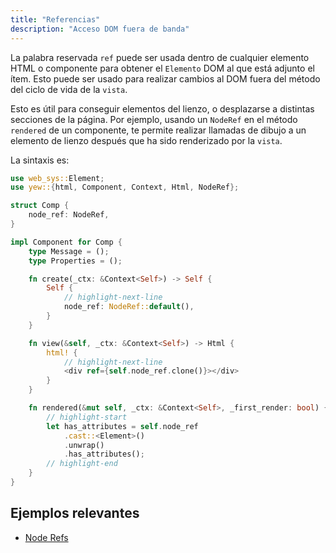 ```yaml
---
title: "Referencias"
description: "Acceso DOM fuera de banda"
---
```


La palabra reservada `ref` puede ser usada dentro de cualquier elemento HTML o componente para obtener el `Elemento` DOM al
que está adjunto el ítem. Esto puede ser usado para realizar cambios al DOM fuera del método del ciclo de vida de la `vista`.

Esto es útil para conseguir elementos del lienzo, o desplazarse a distintas secciones de la página. 
Por ejemplo, usando un `NodeRef` en el método `rendered` de un componente, te permite realizar llamadas de dibujo a 
un elemento de lienzo después que ha sido renderizado por la `vista`.

La sintaxis es:

```rust
use web_sys::Element;
use yew::{html, Component, Context, Html, NodeRef};

struct Comp {
    node_ref: NodeRef,
}

impl Component for Comp {
    type Message = ();
    type Properties = ();

    fn create(_ctx: &Context<Self>) -> Self {
        Self {
            // highlight-next-line
            node_ref: NodeRef::default(),
        }
    }

    fn view(&self, _ctx: &Context<Self>) -> Html {
        html! {
            // highlight-next-line
            <div ref={self.node_ref.clone()}></div>
        }
    }

    fn rendered(&mut self, _ctx: &Context<Self>, _first_render: bool) {
        // highlight-start
        let has_attributes = self.node_ref
            .cast::<Element>()
            .unwrap()
            .has_attributes();
        // highlight-end
    }
}
```

## Ejemplos relevantes

- [Node Refs](https://github.com/yewstack/yew/tree/master/examples/node_refs)
